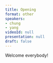 ```yaml
---
title: Opening
format: other
speakers:
- chung
- yang
videoId: null
presentation: null
draft: false
---
```

Welcome everybody!
